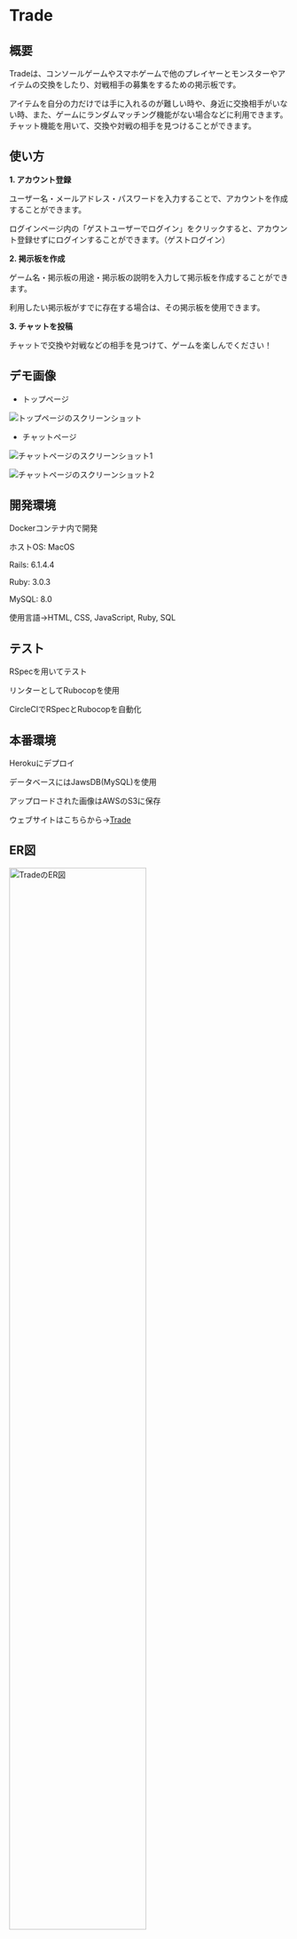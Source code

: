 # Trade

## 概要

Tradeは、コンソールゲームやスマホゲームで他のプレイヤーとモンスターやアイテムの交換をしたり、対戦相手の募集をするための掲示板です。

アイテムを自分の力だけでは手に入れるのが難しい時や、身近に交換相手がいない時、また、ゲームにランダムマッチング機能がない場合などに利用できます。チャット機能を用いて、交換や対戦の相手を見つけることができます。

## 使い方

__1. アカウント登録__

ユーザー名・メールアドレス・パスワードを入力することで、アカウントを作成することができます。

ログインページ内の「ゲストユーザーでログイン」をクリックすると、アカウント登録せずにログインすることができます。（ゲストログイン）

__2. 掲示板を作成__

ゲーム名・掲示板の用途・掲示板の説明を入力して掲示板を作成することができます。

利用したい掲示板がすでに存在する場合は、その掲示板を使用できます。

__3. チャットを投稿__

チャットで交換や対戦などの相手を見つけて、ゲームを楽しんでください！

## デモ画像

* トップページ

![トップページのスクリーンショット](docs/images/screenshot_top_page.png)

* チャットページ

![チャットページのスクリーンショット1](docs/images/screenshot_chat_page_1.png)

![チャットページのスクリーンショット2](docs/images/screenshot_chat_page_2.png)

## 開発環境

Dockerコンテナ内で開発

ホストOS: MacOS

Rails: 6.1.4.4

Ruby: 3.0.3

MySQL: 8.0

使用言語→HTML, CSS, JavaScript, Ruby, SQL

## テスト

RSpecを用いてテスト

リンターとしてRubocopを使用

CircleCIでRSpecとRubocopを自動化

## 本番環境

Herokuにデプロイ

データベースにはJawsDB(MySQL)を使用

アップロードされた画像はAWSのS3に保存

ウェブサイトはこちらから→[Trade](https://portfolio-app-trade.herokuapp.com/)

## ER図

<img src="docs/images/erd.png" alt="TradeのER図" width="70%">

Likeモデルでは、どのユーザー（User）がどのチャット（Post）にいいねしたかを管理しています。

## ポートフォリオ制作について

### 特に力を入れた点

__・環境構築__

Docker関連のファイルやCircleCIの設定ファイルを作成するために、インターネットで複数のサイトを調べました。何度もエラーに直面しましたが、粘り強く調べることで解決することができました。

また、RSpec、特にSystemSpec(Capybara)の設定に関して深く調べました。Docker環境ということもあり少し複雑でしたが、エラーの原因を調べて解決し、最終的にはテストが行えるようになりました。

__・RSpecテスト__

ModelSpec, RequestSpec, SystemSpecをそれぞれ丁寧に記述しました。SystemSpecでは、考えられ得る状況を全てテストすることを心掛けました。

また、同じ内容を複数回記述するのを避けるため、FactoryBotを用いてテストデータを定義する・特定の処理をモジュールに切り出すなどして、テストコードが見やすくなるように努めました。

__・チャット返信機能__

チャットの返信をしやすくするために、「返信」をクリックすると、自動でテキストエリア内に「>> + 返信先の番号」が入力されるようにしました。インターネットで複数のサイトを調べ、JavaScript・jQueryを用いて実装を試みました。その結果、最終的には目的の実装ができました。

また、チャット本文中の「>> + 返信先の番号」の部分だけをリンク化する処理の実装にも力を入れました。チャットの番号をPostモデルのtextカラムとは別のカラムに保存することも考えましたが、調べ続けていく中で、チャット本文（textカラム）の文字列を分割する方法にたどり着けました。

### 反省点

cssファイルの記述をBootstrapを用いて行えばよかったと思っています。Bootstrapを用いていれば、class名の命名やスタイルの記述をもっと簡単に行えたと思います。
